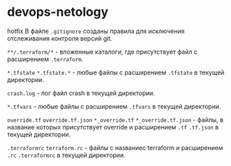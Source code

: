# devops-netology

hotfix
В файле `.gitignore` созданы правила для исключения отслеживания контроля версий git.

`**/.terraform/*` - вложенные каталоги, где присутствует файл с расширением `.terraform`.

`*.tfstate` `*.tfstate.*` - любые файлы с расширением `.tfstate` в текущей директории.

`crash.log` - лог файл crash в текущей директории.

`*.tfvars` - любые файлы с расширением `.tfvars` в текущей директории.

`override.tf` `override.tf.json` `*_override.tf` `*_override.tf.json` - файлы, в название которых присутствует override и расширением `.tf` `.tf.json` в текущей директории.

`.terraformrc` `terraform.rc` - файлы с названиес terraform и расширением `.rc` `.terraformrc` в текущей директории.
